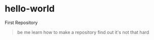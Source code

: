 # hello-world
First Repository

>be me
>learn how to make a repository
>find out it's not that hard
